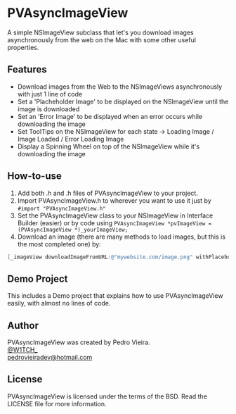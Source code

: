 PVAsyncImageView
================
A simple NSImageView subclass that let's you download images asynchronously from the web on the Mac with some other useful properties.

Features
----------------
* Download images from the Web to the NSImageViews asynchronously with just 1 line of code
* Set a 'Placheholder Image' to be displayed on the NSImageView until the image is downloaded
* Set an 'Error Image' to be displayed when an error occurs while downloading the image
* Set ToolTips on the NSImageView for each state -> Loading Image / Image Loaded / Error Loading Image
* Display a Spinning Wheel on top of the NSImageView while it's downloading the image

How-to-use
----------
1.  Add both .h and .h files of PVAsyncImageView to your project.
2.  Import PVAsyncImageView.h to wherever you want to use it just by `#import "PVAsyncImageView.h"`
3.  Set the PVAsyncImageView class to your NSImageView in Interface Builder (easier) or by code using `PVAsyncImageView *pvImageView = (PVAsyncImageView *)_yourImageView;`
4.  Download an image (there are many methods to load images, but this is the most completed one) by:

``` objective-c
[_imageView downloadImageFromURL:@"mywebsite.com/image.png" withPlaceholderImage:[NSImage imageNamed:@"loading_IMG"] errorImage:[NSImage imageNamed:@"error_IMG"] andDisplaySpinningWheel:YES];
```

Demo Project
----------
This includes a Demo project that explains how to use PVAsyncImageView easily, with almost no lines of code.

Author
----------------
PVAsyncImageView was created by Pedro Vieira.<br>
[@W1TCH_](https://twitter.com/W1TCH_)  
<a href="mailto:pedrovieiradev@hotmail.com?Subject=PVAsyncImageView">pedrovieiradev@hotmail.com</a>

License
----------------
PVAsyncImageView is licensed under the terms of the BSD. Read the LICENSE file for more information.
